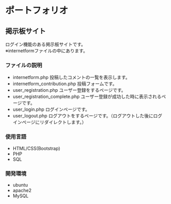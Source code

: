 # ポートフォリオ


## 掲示板サイト
ログイン機能のある掲示板サイトです。  
※internetformファイルの中にあります。

### ファイルの説明
   - internetform.php 投稿したコメントの一覧を表示します。
   - internetform_contribution.php 投稿フォームです。
   - user_registration.php ユーザー登録をするページです。
   - user_registration_complete.php ユーザー登録が成功した時に表示されるページです。
   - user_login.php ログインページです。
   - user_logout.php ログアウトをするページです。（ログアウトした後にログインページにリダイレクトします。）
### 使用言語
  - HTML/CSS(Bootstrap)
  - PHP
  - SQL
### 開発環境
  - ubuntu
  - apache2
  - MySQL
